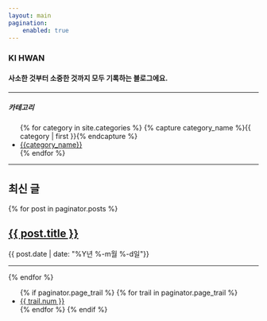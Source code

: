 ```yaml
---
layout: main
pagination:
    enabled: true
---
```



<div class="me">
    <div class="name"><h3>KI HWAN</h3></div>
    <div class="comment"><h4>사소한 것부터 소중한 것까지 모두 기록하는 블로그에요.</h4></div></h4>
</div>
<hr>
<div class="me">
    <div class="name"><h5>카테고리</h5></div>
    <ul>
    {% for category in site.categories %}
    {% capture category_name %}{{ category | first }}{% endcapture %}
    <li class="categories"><a href="/category/{{category_name}}">{{category_name}}</a></li>
    {% endfor %}
    </ul>
</div>
<hr>
<h2 style="margin-top: 2rem;">최신 글</h2>
<!-- Recent Posts -->
{% for post in paginator.posts %}
    <div class="preview-container">
        <div class="post-title">
           <a href="{{ post.url }}"><h2>{{ post.title }}</h2></a>
        </div>
        <div class="post-date">{{ post.date | date: "%Y년 %-m월 %-d일"}}</div>
    </div>
    <hr>    
{% endfor %}


<!-- Pagination links -->
<div class="pagination">
    <ul>
        {% if paginator.page_trail %}
            {% for trail in paginator.page_trail %}
                <li >
                    <a {% if page.url == trail.path %}class="selected"{% endif %} href="{{ trail.path | prepend: site.baseurl }}" title="{{trail.title}}">{{ trail.num }}</a>
                </li>
            {% endfor %}
        {% endif %}
    </ul>
</div>